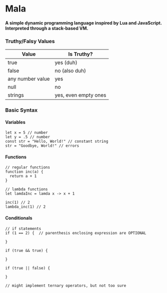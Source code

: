 # Mala
#### A simple dynamic programming language inspired by Lua and JavaScript. Interpreted through a stack-based VM.

### Truthy/Falsy Values

| Value            | Is Truthy?           |
|------------------|----------------------|
| true             | yes (duh)            |
| false            | no (also duh)        |
| any number value | yes                  |
| null             | no                   |
| strings          | yes, even empty ones |

### Basic Syntax

#### Variables
```
let x = 5 // number
let y = .5 // number
const str = "Hello, World!" // constant string
str = "Goodbye, World!" // errors
```

#### Functions
```
// regular functions
function inc(a) {
  return a + 1
}

// lambda functions
let lamdaInc = lamda x -> x + 1

inc(1) // 2
lambda_inc(1) // 2
```

#### Conditionals
```
// if statements
if (1 == 2) {  // parenthesis enclosing expression are OPTIONAL

}

if (true && true) {

}

if (true || false) {

}

// might implement ternary operators, but not too sure
```
